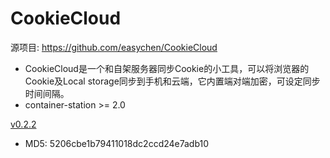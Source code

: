 # CookieCloud

源项目: <https://github.com/easychen/CookieCloud>

- CookieCloud是一个和自架服务器同步Cookie的小工具，可以将浏览器的Cookie及Local storage同步到手机和云端，它内置端对端加密，可设定同步时间间隔。
- container-station >= 2.0

[v0.2.2](https://github.com/Jay-Young/qpkg/releases/tag/v_cookiecloud_0.2.2)

- MD5: 5206cbe1b79411018dc2ccd24e7adb10
